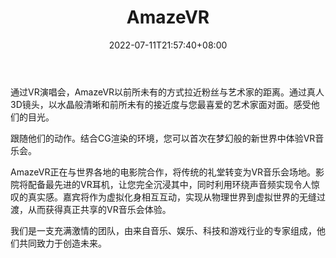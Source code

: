 ﻿---
weight: 
title: "AmazeVR"
description: "AmazeVR将与夺得三次格莱美的说唱歌手Megan Thee Stallio合作，于2022年春季向特定AMC院线提供VR巡回演唱会。"
date: 2022-07-11T21:57:40+08:00
lastmod: 2022-07-11T16:45:40+08:00
draft: false
authors: ["june"]
featuredImage: "397.png"
link: "https://about.amazevr.com/"
tags: ["AmazeVR","元宇宙娱乐"]
categories: ["navigation"]
navigation: ["元宇宙娱乐"]
lightgallery: true
toc: true
pinned: false
recommend: false
recommend1: false
---
通过VR演唱会，AmazeVR以前所未有的方式拉近粉丝与艺术家的距离。通过真人3D镜头，以水晶般清晰和前所未有的接近度与您最喜爱的艺术家面对面。感受他们的目光。

跟随他们的动作。结合CG渲染的环境，您可以首次在梦幻般的新世界中体验VR音乐会。

AmazeVR正在与世界各地的电影院合作，将传统的礼堂转变为VR音乐会场地。影院将配备最先进的VR耳机，让您完全沉浸其中，同时利用环绕声音频实现令人惊叹的真实感。嘉宾将作为虚拟化身相互互动，实现从物理世界到虚拟世界的无缝过渡，从而获得真正共享的VR音乐会体验。

我们是一支充满激情的团队，由来自音乐、娱乐、科技和游戏行业的专家组成，他们共同致力于创造未来。